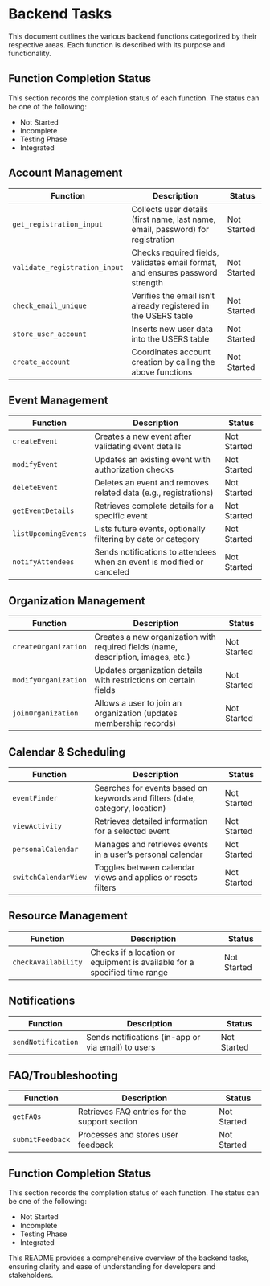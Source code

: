 # Backend Tasks

This document outlines the various backend functions categorized by their respective areas. Each function is described with its purpose and 
functionality.

## Function Completion Status

This section records the completion status of each function. The status can be one of the following:
- Not Started
- Incomplete
- Testing Phase
- Integrated

## Account Management

| Function                    | Description                                                                      | Status          |
|-----------------------------|----------------------------------------------------------------------------------|-----------------|
| `get_registration_input`    | Collects user details (first name, last name, email, password) for registration  | Not Started     |
| `validate_registration_input` | Checks required fields, validates email format, and ensures password strength  | Not Started     |
| `check_email_unique`        | Verifies the email isn’t already registered in the USERS table                   | Not Started     |
| `store_user_account`        | Inserts new user data into the USERS table                                       | Not Started     |
| `create_account`            | Coordinates account creation by calling the above functions                      | Not Started     |

## Event Management

| Function                    | Description                                                                      | Status          |
|-----------------------------|----------------------------------------------------------------------------------|-----------------|
| `createEvent`               | Creates a new event after validating event details                               | Not Started     |
| `modifyEvent`               | Updates an existing event with authorization checks                              | Not Started     |
| `deleteEvent`               | Deletes an event and removes related data (e.g., registrations)                  | Not Started     |
| `getEventDetails`           | Retrieves complete details for a specific event                                  | Not Started     |
| `listUpcomingEvents`        | Lists future events, optionally filtering by date or category                    | Not Started     |
| `notifyAttendees`           | Sends notifications to attendees when an event is modified or canceled           | Not Started     |

## Organization Management

| Function                    | Description                                                                      | Status          |
|-----------------------------|----------------------------------------------------------------------------------|-----------------|
| `createOrganization`        | Creates a new organization with required fields (name, description, images, etc.)| Not Started     |
| `modifyOrganization`        | Updates organization details with restrictions on certain fields                 | Not Started     |
| `joinOrganization`          | Allows a user to join an organization (updates membership records)               | Not Started     |

## Calendar & Scheduling

| Function                    | Description                                                                      | Status          |
|-----------------------------|----------------------------------------------------------------------------------|-----------------|
| `eventFinder`               | Searches for events based on keywords and filters (date, category, location)     | Not Started     |
| `viewActivity`              | Retrieves detailed information for a selected event                              | Not Started     |
| `personalCalendar`          | Manages and retrieves events in a user’s personal calendar                       | Not Started     |
| `switchCalendarView`        | Toggles between calendar views and applies or resets filters                     | Not Started     |

## Resource Management

| Function                    | Description                                                                      | Status          |
|-----------------------------|----------------------------------------------------------------------------------|-----------------|
| `checkAvailability`         | Checks if a location or equipment is available for a specified time range        | Not Started     |

## Notifications

| Function                    | Description                                                                      | Status          |
|-----------------------------|----------------------------------------------------------------------------------|-----------------|
| `sendNotification`          | Sends notifications (in-app or via email) to users                               | Not Started     |

## FAQ/Troubleshooting

| Function                    | Description                                                                      | Status          |
|-----------------------------|----------------------------------------------------------------------------------|-----------------|
| `getFAQs`                   | Retrieves FAQ entries for the support section                                    | Not Started     |
| `submitFeedback`            | Processes and stores user feedback                                               | Not Started     |

## Function Completion Status

This section records the completion status of each function. The status can be one of the following:
- Not Started
- Incomplete
- Testing Phase
- Integrated

This README provides a comprehensive overview of the backend tasks, ensuring clarity and ease of understanding for developers and stakeholders.